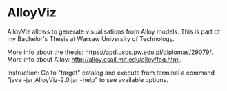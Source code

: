 # AlloyViz
AlloyViz allows to generate visualisations from Alloy models. This is part of my Bachelor's Thesis at Warsaw University of Technology.

More info about the thesis: https://apd.usos.pw.edu.pl/diplomas/29079/. More info about Alloy: http://alloy.csail.mit.edu/alloy/faq.html.

Instruction:
Go to "target" catalog and execute from terminal a command "java -jar AlloyViz-2.0.jar -help" to see available options.

